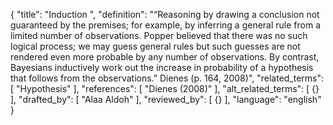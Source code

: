{
  "title": "Induction ",
  "definition": "“Reasoning by drawing a conclusion not guaranteed by the premises; for example, by inferring a general rule from a limited number of observations. Popper believed that there was no such logical process; we may guess general rules but such guesses are not rendered even more probable by any number of observations. By contrast, Bayesians inductively work out the increase in probability of a hypothesis that follows from the observations.” Dienes (p. 164, 2008)",
  "related_terms": [
    "Hypothesis"
  ],
  "references": [
    "Dienes (2008)"
  ],
  "alt_related_terms": [
    {}
  ],
  "drafted_by": [
    "Alaa Aldoh"
  ],
  "reviewed_by": [
    {}
  ],
  "language": "english"
}

